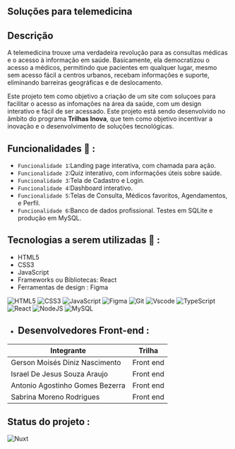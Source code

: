## Soluções para telemedicina

## Descrição

A telemedicina trouxe uma verdadeira revolução para as consultas médicas e o acesso à informação em saúde. Basicamente, ela democratizou o acesso a médicos, 
permitindo que pacientes em qualquer lugar, mesmo sem acesso fácil a centros urbanos, recebam informações e suporte, eliminando barreiras geográficas e de deslocamento.

Este projeto tem como objetivo a criação de um site com soluçoes para facilitar o acesso as infomações na área da saúde, com um design interativo e fácil de ser acessado.
Este projeto está sendo desenvolvido no âmbito do programa **Trilhas Inova**, que tem como objetivo incentivar a inovação e o desenvolvimento de soluções tecnológicas.

## Funcionalidades 🧩 : 

- `Funcionalidade 1`:Landing page interativa, com chamada para ação.
- `Funcionalidade 2`:Quiz interativo, com informações úteis sobre saúde.
- `Funcionalidade 3`:Tela de Cadastro e Login.
- `Funcionalidade 4`:Dashboard interativo.
- `Funcionalidade 5`:Telas de Consulta, Médicos favoritos, Agendamentos, e Perfil.
- `Funcionalidade 6`:Banco de dados profissional. Testes em SQLite e produção em MySQL.

## Tecnologias a serem utilizadas 🚀 :

- HTML5
- CSS3
- JavaScript
- Frameworks ou Bibliotecas: React 
- Ferramentas de design : Figma

![HTML5](https://img.shields.io/badge/HTML5-E34F26?style=for-the-badge&logo=html5&logoColor=white)
![CSS3](https://img.shields.io/badge/CSS3-1572B6?style=for-the-badge&logo=css3&logoColor=white)
![JavaScript](https://img.shields.io/badge/JavaScript-F7DF1E?style=for-the-badge&logo=javascript&logoColor=black)
![Figma](https://img.shields.io/badge/Figma-696969?style=for-the-badge&logo=figma&logoColor=figma)
![Git](https://img.shields.io/badge/GIT-E44C30?style=for-the-badge&logo=git&logoColor=white)
![Vscode](https://img.shields.io/badge/Vscode-007ACC?style=for-the-badge&logo=visual-studio-code&logoColor=white)
![TypeScript](https://img.shields.io/badge/TypeScript-007ACC?style=for-the-badge&logo=typescript&logoColor=white)
![React](https://img.shields.io/badge/React-20232A?style=for-the-badge&logo=react&logoColor=61DAFB)
![NodeJS](https://img.shields.io/badge/node.js-6DA55F?style=for-the-badge&logo=node.js&logoColor=white)
![MySQL](https://img.shields.io/badge/MySQL-00000F?style=for-the-badge&logo=mysql&logoColor=white)




- ## Desenvolvedores Front-end :

| Integrante                                | Trilha                             |
|-------------------------------------------|------------------------------------|
| Gerson Moisés Diniz Nascimento            | Front end                          |
| Israel De Jesus Souza Araujo              | Front end                          |
| Antonio Agostinho Gomes Bezerra           | Front end                          |
| Sabrina Moreno Rodrigues                  | Front end                          |




## Status do projeto :

![Nuxt](https://img.shields.io/badge/C-Concluído...-002E3B?style=for-the-badge&logo=nuxtdotjs&logoColor=#00DC82)
